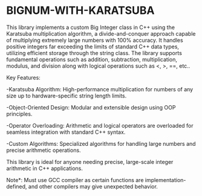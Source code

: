# BIGNUM-WITH-KARATSUBA
This library implements a custom Big Integer class in C++ using the Karatsuba multiplication algorithm, a divide-and-conquer approach capable of multiplying extremely large numbers with 100% accuracy. It handles positive integers far exceeding the limits of standard C++ data types, utilizing efficient storage through the string class. The library supports fundamental operations such as addition, subtraction, multiplication, modulus, and division along with logical operations such as <, >, ==, etc..

Key Features:

  -Karatsuba Algorithm: High-performance multiplication for numbers of any size up to hardware-specific string length limits.
  
  -Object-Oriented Design: Modular and extensible design using OOP principles.
  
  -Operator Overloading: Arithmetic and logical operators are overloaded for seamless integration with standard C++ syntax.
  
  -Custom Algorithms: Specialized algorithms for handling large numbers and precise arithmetic operations.
  
This library is ideal for anyone needing precise, large-scale integer arithmetic in C++ applications.

Note*: Must use GCC compiler as certain functions are implementation-defined, and other compilers may give unexpected behavior.
